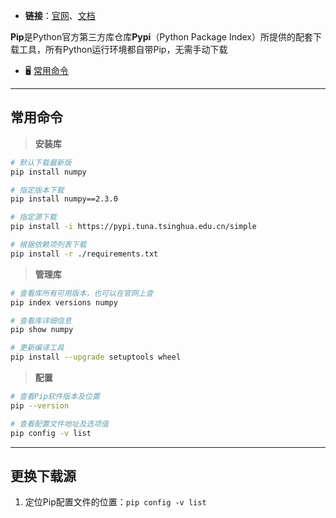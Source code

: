 + **链接**：[官网](https://pypi.org/)、[文档](https://pip.pypa.io/en/stable/)

**Pip**是Python官方第三方库仓库**Pypi**（Python Package Index）所提供的配套下载工具，所有Python运行环境都自带Pip，无需手动下载

+ 🖥 [常用命令](#常用命令)

---
## 常用命令

> **安装库**

```bash
# 默认下载最新版
pip install numpy

# 指定版本下载
pip install numpy==2.3.0

# 指定源下载
pip install -i https://pypi.tuna.tsinghua.edu.cn/simple 

# 根据依赖项列表下载
pip install -r ./requirements.txt 

```

> **管理库**

```bash
# 查看库所有可用版本，也可以在官网上查
pip index versions numpy

# 查看库详细信息
pip show numpy

# 更新编译工具
pip install --upgrade setuptools wheel
```


> **配置**

```bash
# 查看Pip软件版本及位置
pip --version

# 查看配置文件地址及选项值
pip config -v list
```


---
## 更换下载源

1. 定位Pip配置文件的位置：`pip config -v list`
